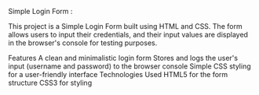 Simple Login Form :

This project is a Simple Login Form built using HTML and CSS. The form allows users to input their credentials, and their input values are displayed in the browser's console for testing purposes.

Features
A clean and minimalistic login form
Stores and logs the user's input (username and password) to the browser console
Simple CSS styling for a user-friendly interface
Technologies Used
HTML5 for the form structure
CSS3 for styling
